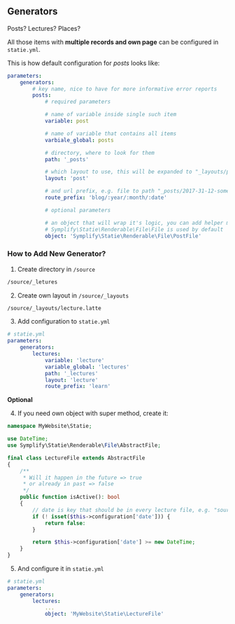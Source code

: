 ## Generators

Posts? Lectures? Places?

All those items with **multiple records and own page** can be configured in `statie.yml`.

This is how default configuration for *posts* looks like:

```yml
parameters:
    generators:
        # key name, nice to have for more informative error reports
        posts:
            # required parameters

            # name of variable inside single such item
            variable: post

            # name of variable that contains all items
            varbiale_global: posts

            # directory, where to look for them
            path: '_posts'

            # which layout to use, this will be expanded to "_layouts/post.latte"
            layout: 'post'

            # and url prefix, e.g. file to path "_posts/2017-31-12-some-post.md" => "blog/2017/31/12/some-post"
            route_prefix: 'blog/:year/:month/:date'

            # optional parameters

            # an object that will wrap it's logic, you can add helper methods into it and use it in templates
            # Symplify\Statie\Renderable\File\File is used by default
            object: 'Symplify\Statie\Renderable\File\PostFile'
```


### How to Add New Generator?

1. Create directory in `/source`

```bash
/source/_letures
```

2. Create own layout in `/source/_layouts`

```bash
/source/_layouts/lecture.latte
```

3. Add configuration to `statie.yml`

```yml
# statie.yml
parameters:
    generators:
        lectures:
            variable: 'lecture'
            variable_global: 'lectures'
            path: '_lectures'
            layout: 'lecture'
            route_prefix: 'learn'
```


**Optional**

4. If you need own object with super method, create it:

```php
namespace MyWebsite\Statie;

use DateTime;
use Symplify\Statie\Renderable\File\AbstractFile;

final class LectureFile extends AbstractFile
{
    /**
     * Will it happen in the future => true
     * or already in past => false
     */
    public function isActive(): bool
    {
        // date is key that should be in every lecture file, e.g. "source/_lectures/doctrine-orm.md"
        if (! isset($this->configuration['date'])) {
            return false:
        }

        return $this->configuration['date'] >= new DateTime;
    }
}
```

5.  And configure it in `statie.yml`

```yml
# statie.yml
parameters:
    generators:
        lectures:
            ...
            object: 'MyWebsite\Statie\LectureFile'
```
